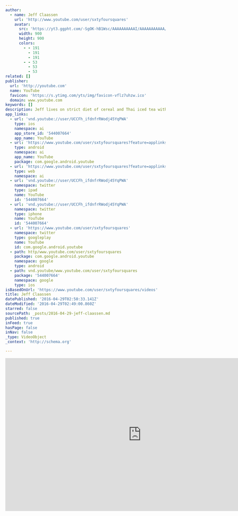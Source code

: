 ```yaml
---
author:
  - name: Jeff Claassen
    url: 'http://www.youtube.com/user/sxtyfoursquares'
    avatar:
      src: 'https://yt3.ggpht.com/-SgOK-hB1Wsc/AAAAAAAAAAI/AAAAAAAAAAA/p-uG6mXcbfI/s900-c-k-no-rj-c0xffffff/photo.jpg'
      width: 900
      height: 900
      colors:
        - - 191
          - 191
          - 191
        - - 53
          - 53
          - 53
related: []
publisher:
  url: 'http://youtube.com'
  name: YouTube
  favicon: 'https://s.ytimg.com/yts/img/favicon-vflz7uhzw.ico'
  domain: www.youtube.com
keywords: []
description: Jeff lives on strict diet of cereal and Thai iced tea with an occasional chocolate donut. Despite his poor dietary choices he has been pumping out colorfully bold paintings since before you had an email address and carried a phone in your pocket.
app_links:
  - url: 'vnd.youtube://user/UCCFh_ifdnfrRWodj45YqPWA'
    type: ios
    namespace: ai
    app_store_id: '544007664'
    app_name: YouTube
  - url: 'https://www.youtube.com/user/sxtyfoursquares?feature=applinks'
    type: android
    namespace: ai
    app_name: YouTube
    package: com.google.android.youtube
  - url: 'https://www.youtube.com/user/sxtyfoursquares?feature=applinks'
    type: web
    namespace: ai
  - url: 'vnd.youtube://user/UCCFh_ifdnfrRWodj45YqPWA'
    namespace: twitter
    type: ipad
    name: YouTube
    id: '544007664'
  - url: 'vnd.youtube://user/UCCFh_ifdnfrRWodj45YqPWA'
    namespace: twitter
    type: iphone
    name: YouTube
    id: '544007664'
  - url: 'https://www.youtube.com/user/sxtyfoursquares'
    namespace: twitter
    type: googleplay
    name: YouTube
    id: com.google.android.youtube
  - path: http/www.youtube.com/user/sxtyfoursquares
    package: com.google.android.youtube
    namespace: google
    type: android
  - path: vnd.youtube/www.youtube.com/user/sxtyfoursquares
    package: '544007664'
    namespace: google
    type: ios
isBasedOnUrl: 'https://www.youtube.com/user/sxtyfoursquares/videos'
title: Jeff Claassen
datePublished: '2016-04-29T02:50:33.141Z'
dateModified: '2016-04-29T02:49:00.860Z'
starred: false
sourcePath: _posts/2016-04-29-jeff-claassen.md
published: true
inFeed: true
hasPage: false
inNav: false
_type: VideoObject
_context: 'http://schema.org'

---
```

<iframe src="https://cdn.embedly.com/widgets/media.html?src=http%3A%2F%2Fwww.youtube.com%2Fembed%2Fvideoseries%3Flist%3DUUCFh_ifdnfrRWodj45YqPWA&amp;url=https%3A%2F%2Fwww.youtube.com%2Fuser%2Fsxtyfoursquares%2Fvideos&amp;image=https%3A%2F%2Fyt3.ggpht.com%2F-SgOK-hB1Wsc%2FAAAAAAAAAAI%2FAAAAAAAAAAA%2Fp-uG6mXcbfI%2Fs900-c-k-no-rj-c0xffffff%2Fphoto.jpg&amp;key=b7d04c9b404c499eba89ee7072e1c4f7&amp;type=text%2Fhtml&amp;schema=youtube" width="853" height="480" scrolling="no" frameborder="0" allowfullscreen="" style=""></iframe>